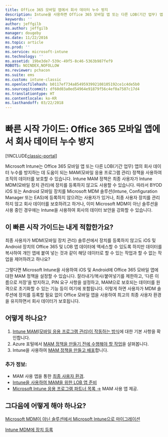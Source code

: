 ```yaml
---
title: Office 365 모바일 앱에서 회사 데이터 누수 방지
description: Intune을 사용하면 Office 365 모바일 앱 또는 다른 LOB(기간 업무) 앱의 회사 데이터 누수를 방지하는 데 도움이 되는 MAM(모바일 응용 프로그램 관리) 정책을 사용하여 조직의 데이터를 보호할 수 있습니다.
keywords: ''
author: jeffgilb
ms.author: jeffgilb
manager: dougeby
ms.date: 11/22/2016
ms.topic: article
ms.prod: ''
ms.service: microsoft-intune
ms.technology: ''
ms.assetid: 19be3de7-539c-49f5-8c46-5363b987fef9
ROBOTS: NOINDEX,NOFOLLOW
ms.reviewer: pchacon
ms.suite: ems
ms.custom: intune-classic
ms.openlocfilehash: b0117ef734a8549593992108105192ce1c4de5b0
ms.sourcegitcommit: df60d03a0ed54964e91879f56c4ef0a7507c17d4
ms.translationtype: HT
ms.contentlocale: ko-KR
ms.lasthandoff: 03/22/2018
---
```

# <a name="quick-start-guide-prevent-company-data-leaks-from-office-365-mobile-apps"></a>빠른 시작 가이드: Office 365 모바일 앱에서 회사 데이터 누수 방지

[!INCLUDE[classic-portal](../includes/classic-portal.md)]

Microsoft Intune는 Office 365 모바일 앱 또는 다른 LOB(기간 업무) 앱의 회사 데이터 누수를 방지하는 데 도움이 되는 MAM(모바일 응용 프로그램 관리) 정책을 사용하여 조직의 데이터를 보호할 수 있습니다. Intune MAM 정책은 최종 사용자가 Intune MDM(모바일 장치 관리)에 장치를 등록하지 않고도 사용할 수 있습니다. 따라서 BYOD iOS 또는 Android 모바일 장치를 Microsoft MDM 솔루션(Intune, Configuration Manager 또는 EAS)에 등록하지 않으려는 사용자가 있거나, 최종 사용자 장치를 관리하지 않고 회사 데이터를 보호하려고 하거나, 이미 Microsoft MDM이 아닌 솔루션을 사용 중인 경우에는 Intune을 사용하여 회사의 데이터 보안을 강화할 수 있습니다.   

## <a name="is-this-quick-start-guide-right-for-me"></a>이 빠른 시작 가이드는 내게 적합한가요?
최종 사용자가 MDM(모바일 장치 관리) 솔루션에서 장치를 등록하지 않고도 iOS 및 Android 장치의 Office 365 및 LOB 앱 데이터에 액세스할 수 있도록 하지만 데이터를 복사하여 개인 앱에 붙여 넣는 것과 같이 해당 데이터로 할 수 있는 작업과 할 수 없는 작업을 제어하려고 하나요?

그렇다면 Microsoft Intune을 사용하여 iOS 및 Android에 Office 365 모바일 앱에 대한 MAM 정책을 설정할 수 있습니다. 잘라내기/복사/붙여넣기를 제한하고, ‘다른 이름으로 저장’을 방지하고, PIN 요구 사항을 설정하고, MAM으로 보호되는 데이터를 원격으로 초기화할 수 있는 기능 등이 여기에 포함됩니다.  이렇게 하면 사용자가 MDM 솔루션에 장치를 등록할 필요 없이 Office 모바일 앱을 사용하여 최고의 최종 사용자 환경을 유지하면서 회사 데이터가 보호됩니다.

## <a name="how-do-i-do-it"></a>어떻게 하나요?
1.  [Intune MAM(모바일 응용 프로그램 관리)이 작동하는 방식](/intune-classic/deploy-use/protect-app-data-using-mobile-app-management-policies-with-microsoft-intune)에 대한 기본 사항을 확인합니다.
2.  Azure 포털에서 [MAM 정책을 만들기 전에 수행해야 할 작업](/intune-classic/deploy-use/get-ready-to-configure-mobile-app-management-policies-with-microsoft-intune)을 살펴봅니다.
3.  Intune을 사용하여 [MAM 정책을 만들고 배포](/intune-classic/deploy-use/get-ready-to-configure-mobile-app-management-policies-with-microsoft-intune)합니다.

### <a name="additional-information"></a>추가 정보:
- MAM 사용 앱을 통한 [최종 사용자 환경](/intune-classic/deploy-use/end-user-experience-for-mam-enabled-apps-with-microsoft-intune).
- [Intune을 사용하여 MAM을 위한 LOB 앱 준비](/intune/apps-prepare-mobile-application-management)
- <a href="https://www.microsoft.com/cloud-platform/microsoft-intune-partners" target="_blank">Microsoft Intune 응용 프로그램 파트너 목록 &rarr;</a> MAM 사용 앱 제공.

## <a name="what-should-i-do-next"></a>그다음에 어떻게 해야 하나요?
[Microsoft MDM이 아닌 솔루션에서 Microsoft Intune으로 마이그레이션](/intune-classic/deploy-use/migrate-to-intune)

[Intune MDM에 장치 등록](/intune-classic/deploy-use/enroll-devices-in-microsoft-intune)
